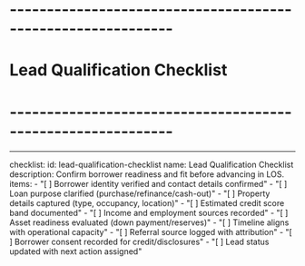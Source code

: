 <!-- Powered by BMAD™ Core -->

# ------------------------------------------------------------

# Lead Qualification Checklist

# ------------------------------------------------------------

---

checklist:
id: lead-qualification-checklist
name: Lead Qualification Checklist
description: Confirm borrower readiness and fit before advancing in LOS.
items: - "[ ] Borrower identity verified and contact details confirmed" - "[ ] Loan purpose clarified (purchase/refinance/cash-out)" - "[ ] Property details captured (type, occupancy, location)" - "[ ] Estimated credit score band documented" - "[ ] Income and employment sources recorded" - "[ ] Asset readiness evaluated (down payment/reserves)" - "[ ] Timeline aligns with operational capacity" - "[ ] Referral source logged with attribution" - "[ ] Borrower consent recorded for credit/disclosures" - "[ ] Lead status updated with next action assigned"
